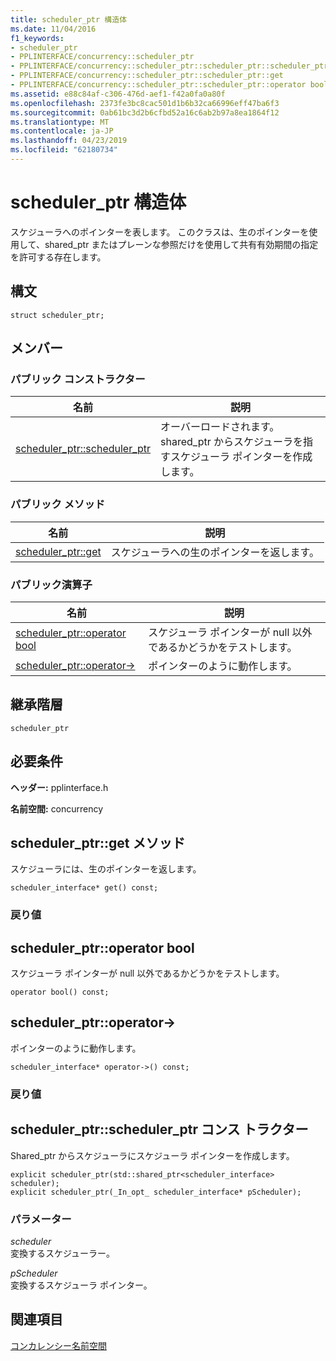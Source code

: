 ```yaml
---
title: scheduler_ptr 構造体
ms.date: 11/04/2016
f1_keywords:
- scheduler_ptr
- PPLINTERFACE/concurrency::scheduler_ptr
- PPLINTERFACE/concurrency::scheduler_ptr::scheduler_ptr::scheduler_ptr
- PPLINTERFACE/concurrency::scheduler_ptr::scheduler_ptr::get
- PPLINTERFACE/concurrency::scheduler_ptr::scheduler_ptr::operator bool
ms.assetid: e88c84af-c306-476d-aef1-f42a0fa0a80f
ms.openlocfilehash: 2373fe3bc8cac501d1b6b32ca66996eff47ba6f3
ms.sourcegitcommit: 0ab61bc3d2b6cfbd52a16c6ab2b97a8ea1864f12
ms.translationtype: MT
ms.contentlocale: ja-JP
ms.lasthandoff: 04/23/2019
ms.locfileid: "62180734"
---
```

# <a name="schedulerptr-structure"></a>scheduler_ptr 構造体

スケジューラへのポインターを表します。 このクラスは、生のポインターを使用して、shared_ptr またはプレーンな参照だけを使用して共有有効期間の指定を許可する存在します。

## <a name="syntax"></a>構文

```
struct scheduler_ptr;
```

## <a name="members"></a>メンバー

### <a name="public-constructors"></a>パブリック コンストラクター

|名前|説明|
|----------|-----------------|
|[scheduler_ptr::scheduler_ptr](#ctor)|オーバーロードされます。 shared_ptr からスケジューラを指すスケジューラ ポインターを作成します。|

### <a name="public-methods"></a>パブリック メソッド

|名前|説明|
|----------|-----------------|
|[scheduler_ptr::get](#get)|スケジューラへの生のポインターを返します。|

### <a name="public-operators"></a>パブリック演算子

|名前|説明|
|----------|-----------------|
|[scheduler_ptr::operator bool](#operator_bool)|スケジューラ ポインターが null 以外であるかどうかをテストします。|
|[scheduler_ptr::operator-&gt;](#operator_ptr)|ポインターのように動作します。|

## <a name="inheritance-hierarchy"></a>継承階層

`scheduler_ptr`

## <a name="requirements"></a>必要条件

**ヘッダー:** pplinterface.h

**名前空間:** concurrency

##  <a name="get"></a>  scheduler_ptr::get メソッド

スケジューラには、生のポインターを返します。

```
scheduler_interface* get() const;
```

### <a name="return-value"></a>戻り値

##  <a name="operator_bool"></a>  scheduler_ptr::operator bool

スケジューラ ポインターが null 以外であるかどうかをテストします。

```
operator bool() const;
```

##  <a name="operator_ptr"></a>  scheduler_ptr::operator-&gt;

ポインターのように動作します。

```
scheduler_interface* operator->() const;
```

### <a name="return-value"></a>戻り値

##  <a name="ctor"></a>  scheduler_ptr::scheduler_ptr コンス トラクター

Shared_ptr からスケジューラにスケジューラ ポインターを作成します。

```
explicit scheduler_ptr(std::shared_ptr<scheduler_interface> scheduler);
explicit scheduler_ptr(_In_opt_ scheduler_interface* pScheduler);
```

### <a name="parameters"></a>パラメーター

*scheduler*<br/>
変換するスケジューラー。

*pScheduler*<br/>
変換するスケジューラ ポインター。

## <a name="see-also"></a>関連項目

[コンカレンシー名前空間](concurrency-namespace.md)
